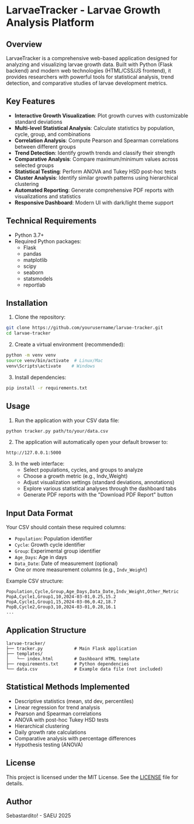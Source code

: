 # LarvaeTracker - Larvae Growth Analysis Platform

## Overview
LarvaeTracker is a comprehensive web-based application designed for analyzing and visualizing larvae growth data. Built with Python (Flask backend) and modern web technologies (HTML/CSS/JS frontend), it provides researchers with powerful tools for statistical analysis, trend detection, and comparative studies of larvae development metrics.

## Key Features
- **Interactive Growth Visualization**: Plot growth curves with customizable standard deviations
- **Multi-level Statistical Analysis**: Calculate statistics by population, cycle, group, and combinations
- **Correlation Analysis**: Compute Pearson and Spearman correlations between different groups
- **Trend Detection**: Identify growth trends and classify their strength
- **Comparative Analysis**: Compare maximum/minimum values across selected groups
- **Statistical Testing**: Perform ANOVA and Tukey HSD post-hoc tests
- **Cluster Analysis**: Identify similar growth patterns using hierarchical clustering
- **Automated Reporting**: Generate comprehensive PDF reports with visualizations and statistics
- **Responsive Dashboard**: Modern UI with dark/light theme support

## Technical Requirements
- Python 3.7+
- Required Python packages:
  - Flask
  - pandas
  - matplotlib
  - scipy
  - seaborn
  - statsmodels
  - reportlab

## Installation
1. Clone the repository:
```bash
git clone https://github.com/yourusername/larvae-tracker.git
cd larvae-tracker
```

2. Create a virtual environment (recommended):
```bash
python -m venv venv
source venv/bin/activate  # Linux/Mac
venv\Scripts\activate    # Windows
```

3. Install dependencies:
```bash
pip install -r requirements.txt
```

## Usage
1. Run the application with your CSV data file:
```bash
python tracker.py path/to/your/data.csv
```

2. The application will automatically open your default browser to:
```
http://127.0.0.1:5000
```

3. In the web interface:
   - Select populations, cycles, and groups to analyze
   - Choose a growth metric (e.g., Indv_Weight)
   - Adjust visualization settings (standard deviations, annotations)
   - Explore various statistical analyses through the dashboard tabs
   - Generate PDF reports with the "Download PDF Report" button

## Input Data Format
Your CSV should contain these required columns:
- `Population`: Population identifier
- `Cycle`: Growth cycle identifier
- `Group`: Experimental group identifier
- `Age_Days`: Age in days
- `Data_Date`: Date of measurement (optional)
- One or more measurement columns (e.g., `Indv_Weight`)

Example CSV structure:
```
Population,Cycle,Group,Age_Days,Data_Date,Indv_Weight,Other_Metric
PopA,Cycle1,Group1,10,2024-03-01,0.25,15.2
PopA,Cycle1,Group1,15,2024-03-06,0.42,18.7
PopB,Cycle2,Group3,10,2024-03-01,0.28,16.1
...
```

## Application Structure
```
larvae-tracker/
├── tracker.py            # Main Flask application
├── templates/
│   └── index.html        # Dashboard HTML template
├── requirements.txt      # Python dependencies
└── data.csv              # Example data file (not included)
```

## Statistical Methods Implemented
- Descriptive statistics (mean, std dev, percentiles)
- Linear regression for trend analysis
- Pearson and Spearman correlations
- ANOVA with post-hoc Tukey HSD tests
- Hierarchical clustering
- Daily growth rate calculations
- Comparative analysis with percentage differences
- Hypothesis testing (ANOVA)

## License
This project is licensed under the MIT License. See the [LICENSE](LICENSE) file for details.

## Author
Sebastardito! - SAEU 2025
